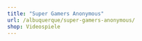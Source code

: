 ```yaml
---
title: "Super Gamers Anonymous"
url: /albuquerque/super-gamers-anonymous/
shop: Videospiele
---
```

